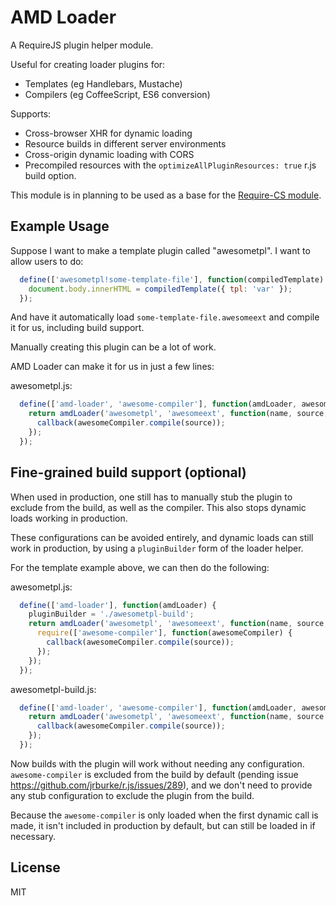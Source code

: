 AMD Loader
==

A RequireJS plugin helper module.

Useful for creating loader plugins for:
* Templates (eg Handlebars, Mustache)
* Compilers (eg CoffeeScript, ES6 conversion)

Supports:
* Cross-browser XHR for dynamic loading
* Resource builds in different server environments
* Cross-origin dynamic loading with CORS
* Precompiled resources with the `optimizeAllPluginResources: true` r.js build option.

This module is in planning to be used as a base for the [Require-CS module](https://github.com/jrburke/require-cs).

Example Usage
---

Suppose I want to make a template plugin called "awesometpl". I want to allow users to do:

```javascript
  define(['awesometpl!some-template-file'], function(compiledTemplate) {
    document.body.innerHTML = compiledTemplate({ tpl: 'var' });
  });
```

And have it automatically load `some-template-file.awesomeext` and compile it for us, including build support.

Manually creating this plugin can be a lot of work.

AMD Loader can make it for us in just a few lines:

awesometpl.js:
```javascript
  define(['amd-loader', 'awesome-compiler'], function(amdLoader, awesomeCompiler) {
    return amdLoader('awesometpl', 'awesomeext', function(name, source, req, callback, errback, config) {
      callback(awesomeCompiler.compile(source));
    });
  });
```

Fine-grained build support (optional)
--- 

When used in production, one still has to manually stub the plugin to exclude from the build, as well as the compiler. This also stops dynamic loads working in production.

These configurations can be avoided entirely, and dynamic loads can still work in production, by using a `pluginBuilder` form of the loader helper.

For the template example above, we can then do the following:

awesometpl.js:
```javascript
  define(['amd-loader'], function(amdLoader) {
    pluginBuilder = './awesometpl-build';
    return amdLoader('awesometpl', 'awesomeext', function(name, source, req, callback, errback, config) {
      require(['awesome-compiler'], function(awesomeCompiler) {
        callback(awesomeCompiler.compile(source));
      });
    });
  });
```

awesometpl-build.js:
```javascript
  define(['amd-loader', 'awesome-compiler'], function(amdLoader, awesomeCompiler) {
    return amdLoader('awesometpl', 'awesomeext', function(name, source, req, callback, errback, config) {
      callback(awesomeCompiler.compile(source));
    });
  });
```

Now builds with the plugin will work without needing any configuration. `awesome-compiler` is excluded from the build by default (pending issue https://github.com/jrburke/r.js/issues/289), 
and we don't need to provide any stub configuration to exclude the plugin from the build. 

Because the `awesome-compiler` is only loaded when the first dynamic call is made, it isn't included in production by default,
but can still be loaded in if necessary.

License
---

MIT
